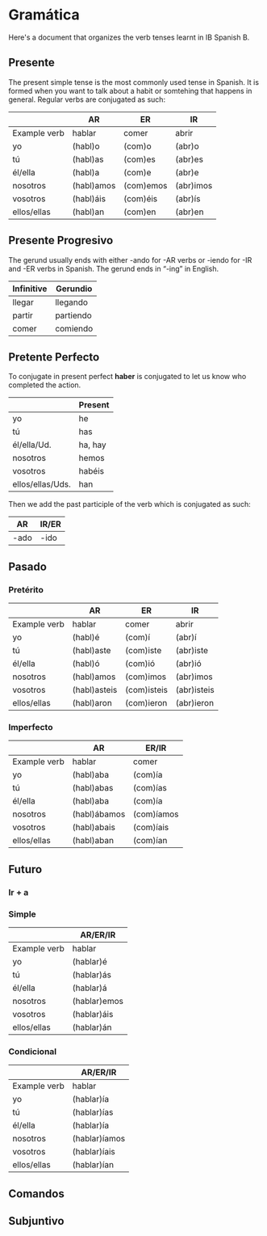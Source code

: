 # Gramática

Here's a document that organizes the verb tenses learnt in IB Spanish B.

## Presente

The present simple tense is the most commonly used tense in Spanish. It is formed when you want to talk about a habit or somtehing that happens in general. Regular verbs are conjugated as such:

|              | AR         | ER        | IR        |
| ------------ | ---------- | --------- | --------- |
| Example verb | hablar     | comer     | abrir     |
| yo           | (habl)o    | (com)o    | (abr)o    |
| tú           | (habl)as   | (com)es   | (abr)es   |
| él/ella      | (habl)a    | (com)e    | (abr)e    |
| nosotros     | (habl)amos | (com)emos | (abr)imos |
| vosotros     | (habl)áis  | (com)éis  | (abr)ís   |
| ellos/ellas  | (habl)an   | (com)en   | (abr)en   |

## Presente Progresivo

The gerund usually ends with either -ando for -AR verbs or -iendo for -IR and -ER verbs in Spanish. The gerund ends in “-ing” in English.

| Infinitive | Gerundio  |
| ---------- | --------- |
| llegar     | llegando  |
| partir     | partiendo |
| comer      | comiendo  |

## Pretente Perfecto

To conjugate in present perfect **haber** is conjugated to let us know who completed the action.

|                  | Present |
| ---------------- | ------- |
| yo               | he      |
| tú               | has     |
| él/ella/Ud.      | ha, hay |
| nosotros         | hemos   |
| vosotros         | habéis  |
| ellos/ellas/Uds. | han     |

Then we add the past participle of the verb which is conjugated as such:

| AR   | IR/ER |
| ---- | ----- |
| -ado | -ido  |

## Pasado

### Pretérito

|              | AR           | ER          | IR          |
| ------------ | ------------ | ----------- | ----------- |
| Example verb | hablar       | comer       | abrir       |
| yo           | (habl)é      | (com)í      | (abr)í      |
| tú           | (habl)aste   | (com)iste   | (abr)iste   |
| él/ella      | (habl)ó      | (com)ió     | (abr)ió     |
| nosotros     | (habl)amos   | (com)imos   | (abr)imos   |
| vosotros     | (habl)asteis | (com)isteis | (abr)isteis |
| ellos/ellas  | (habl)aron   | (com)ieron  | (abr)ieron  |

### Imperfecto

|              | AR           | ER/IR      |
| ------------ | ------------ | ---------- |
| Example verb | hablar       | comer      |
| yo           | (habl)aba    | (com)ía    |
| tú           | (habl)abas   | (com)ías   |
| él/ella      | (habl)aba    | (com)ía    |
| nosotros     | (habl)ábamos | (com)íamos |
| vosotros     | (habl)abais  | (com)íais  |
| ellos/ellas  | (habl)aban   | (com)ían   |

## Futuro

### Ir + a

### Simple

|              | AR/ER/IR     |
| ------------ | ------------ |
| Example verb | hablar       |
| yo           | (hablar)é    |
| tú           | (hablar)ás   |
| él/ella      | (hablar)á    |
| nosotros     | (hablar)emos |
| vosotros     | (hablar)áis  |
| ellos/ellas  | (hablar)án   |

### Condicional

|              | AR/ER/IR      |
| ------------ | ------------- |
| Example verb | hablar        |
| yo           | (hablar)ía    |
| tú           | (hablar)ías   |
| él/ella      | (hablar)ía    |
| nosotros     | (hablar)íamos |
| vosotros     | (hablar)íais  |
| ellos/ellas  | (hablar)ían   |

## Comandos

## Subjuntivo
